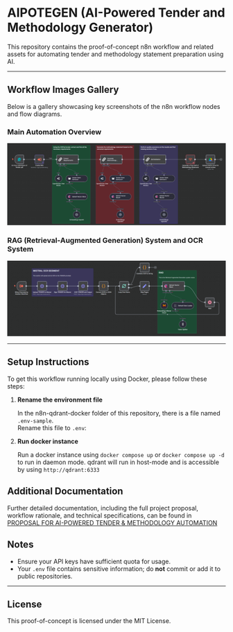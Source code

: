 # AIPOTEGEN (AI-Powered Tender and Methodology Generator)

This repository contains the proof-of-concept n8n workflow and related assets for automating tender and methodology statement preparation using AI. 

---

## Workflow Images Gallery

Below is a gallery showcasing key screenshots of the n8n workflow nodes and flow diagrams.

### Main Automation Overview

![Workflow Overview](./images/01_-_AI-Powered_Tender_&_Methodology_Automation.png)

### RAG (Retrieval-Augmented Generation) System and OCR System

![RAG System](./images/02_-_RAG_System_for_PDF_TENDERS.png)

---

## Setup Instructions

To get this workflow running locally using Docker, please follow these steps:

1. **Rename the environment file**

   In the n8n-qdrant-docker folder of this repository, there is a file named `.env-sample`.  
   Rename this file to `.env`:

2. **Run docker instance**

   Run a docker instance using `docker compose up` or `docker compose up -d` to run in daemon mode.
   qdrant will run in host-mode and is accessible by using `http://qdrant:6333`

## Additional Documentation

Further detailed documentation, including the full project proposal, workflow rationale, and technical specifications, can be found in [PROPOSAL FOR AI-POWERED TENDER & METHODOLOGY AUTOMATION](https://docs.google.com/document/d/1Uo3z40s9Fwa3-ZL5joFZn8GUObPLXep3yIBW8A-d6qs)

## Notes

- Ensure your API keys have sufficient quota for usage.
- Your `.env` file contains sensitive information; do **not** commit or add it to public repositories.

---

## License

This proof-of-concept is licensed under the MIT License.
